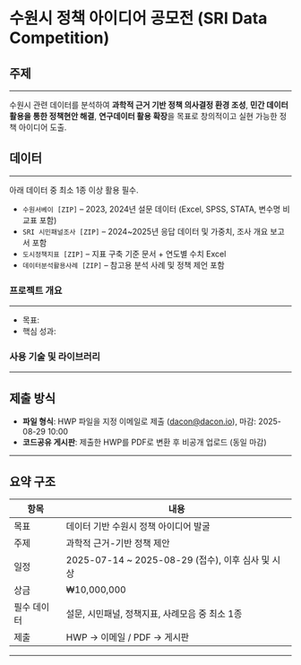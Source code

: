 # 수원시 정책 아이디어 공모전 (SRI Data Competition)

## 주제  
---
수원시 관련 데이터를 분석하여 **과학적 근거 기반 정책 의사결정 환경 조성**, **민간 데이터 활용을 통한 정책현안 해결**, **연구데이터 활용 확장**을 목표로 창의적이고 실현 가능한 정책 아이디어 도출.  

## 데이터  
---
아래 데이터 중 최소 1종 이상 활용 필수.  
- `수원서베이 [ZIP]` – 2023, 2024년 설문 데이터 (Excel, SPSS, STATA, 변수명 비교표 포함)  
- `SRI 시민패널조사 [ZIP]` – 2024~2025년 응답 데이터 및 가중치, 조사 개요 보고서 포함  
- `도시정책지표 [ZIP]` – 지표 구축 기준 문서 + 연도별 수치 Excel  
- `데이터분석활용사례 [ZIP]` – 참고용 분석 사례 및 정책 제언 포함  

### 프로젝트 개요
---
- 목표: 
- 핵심 성과:


### 사용 기술 및 라이브러리
---


## 제출 방식
- **파일 형식**: HWP 파일을 지정 이메일로 제출 (dacon@dacon.io), 마감: 2025-08-29 10:00  
- **코드공유 게시판**: 제출한 HWP를 PDF로 변환 후 비공개 업로드 (동일 마감)  

---

## 요약 구조
| 항목 | 내용 |
|------|------|
| 목표 | 데이터 기반 수원시 정책 아이디어 발굴 |
| 주제 | 과학적 근거-기반 정책 제안 |
| 일정 | 2025-07-14 ~ 2025-08-29 (접수), 이후 심사 및 시상 |
| 상금 | ₩10,000,000 |
| 필수 데이터 | 설문, 시민패널, 정책지표, 사례모음 중 최소 1종 |
| 제출 | HWP → 이메일 / PDF → 게시판 |

---

